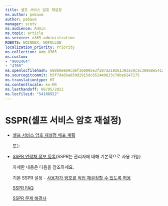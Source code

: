 ```yaml
---
title: 셀프 서비스 암호 재설정
ms.author: pebaum
author: pebaum
manager: scotv
ms.audience: Admin
ms.topic: article
ms.service: o365-administration
ROBOTS: NOINDEX, NOFOLLOW
localization_priority: Priority
ms.collection: Adm_O365
ms.custom:
- "9002464"
- "4769"
ms.openlocfilehash: 680b0e869cdef360095e3f287a219261393ac0cac30868e541219de3485f0921
ms.sourcegitcommit: b5f7da89a650d2915dc652449623c78be6247175
ms.translationtype: HT
ms.contentlocale: ko-KR
ms.lasthandoff: 08/05/2021
ms.locfileid: "54108922"
---
```

# <a name="self-service-password-reset-sspr"></a>SSPR(셀프 서비스 암호 재설정)

- [셀프 서비스 암호 재설정 배포 계획](https://go.microsoft.com/fwlink/?linkid=2142944)  

    또는
- [SSPR 연락처 정보 등록](https://mysignins.microsoft.com/security-info)(SSPR는 관리자에 대해 기본적으로 사용 가능)

    자세한 내용은 다음을 참조하세요.

    기본 SSPR 설정 - [사용자가 암호를 직접 재설정할 수 있도록 허용](/microsoft-365/admin/add-users/let-users-reset-passwords)

    [SSPR FAQ](/azure/active-directory/authentication/active-directory-passwords-faq)

    [SSPR 문제 해결사](/azure/active-directory/authentication/active-directory-passwords-troubleshoot)
